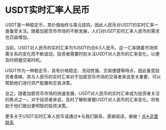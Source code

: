 # USDT实时汇率人民币

USDT是一种稳定币，其价值始终与美元挂钩，因此人民币对USDT的实时汇率一直备受关注。随着加密货币市场的不断发展，人们对USDT实时汇率人民币的需求也日益增加。

当前，USDT对人民币的实时汇率为1USDT约合6.5人民币。这一汇率随着市场供需关系的变化而不断波动，投资者需要时刻关注USDT对人民币的汇率变化，以便及时把握交易时机。

USDT作为一种稳定币，具有价格稳定、流动性强、交易便捷等特点，因此备受投资者青睐。其与人民币的实时汇率对于加密货币市场的交易者来说至关重要，可以帮助他们进行资产配置和交易决策。

总之，随着加密货币市场的快速发展，USDT对人民币的实时汇率成为投资者关注的焦点之一。对于投资者来说，及时了解和掌握USDT对人民币的汇率变化，将有助于他们做出更明智的投资决策。

更多关于USDT实时汇率人民币请通过✈与我们联系，感谢阅读，谢谢！[点✈这里联系](https://t.me/shalong)